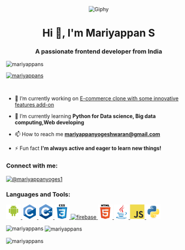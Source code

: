   <div style="max-width: 100%; margin: 0 auto; text-align: center;" align="center"><img src="https://github.com/MARIYAPPANS/MARIYAPPANS/assets/114395182/7e4cbb7d-74d4-43ae-acc0-47c0f256a452" alt="Giphy" style="width: auto; height: auto; object-fit: cover;"></div>

<h1 align="center">Hi 👋, I'm Mariyappan S</h1>
<h3 align="center">A passionate frontend developer from India</h3>

<p align="left"> <img src="https://komarev.com/ghpvc/?username=mariyappans&label=Profile%20views&color=0e75b6&style=flat" alt="mariyappans" /> </p>


<p align="left"> <a href="https://github.com/ryo-ma/github-profile-trophy"><img src="https://github-profile-trophy.vercel.app/?username=mariyappans" alt="mariyappans" /></a> </p>

<p align="left"> <a href="https://twitter.com/" target="blank"><img src="https://img.shields.io/twitter/follow/?logo=twitter&style=for-the-badge" alt="" /></a> </p>

- 🔭 I’m currently working on [E-commerce clone with some innovative features add-on](https://github.com/MARIYAPPANS/miniproject)

- 🌱 I’m currently learning **Python for Data science, Big data computing,Web developing**

- 📫 How to reach me **mariyappanyogeshwaran@gmail.com**

- ⚡ Fun fact **I'm always active and eager to learn new things!**

<h3 align="left">Connect with me:</h3>
<p align="left">
<a href="https://www.hackerrank.com/@mariyappanyoges1" target="blank"><img align="center" src="https://raw.githubusercontent.com/rahuldkjain/github-profile-readme-generator/master/src/images/icons/Social/hackerrank.svg" alt="@mariyappanyoges1" height="30" width="40" /></a>
</p>

<h3 align="left">Languages and Tools:</h3>
<p align="left"> <a href="https://developer.android.com" target="_blank" rel="noreferrer"> <img src="https://raw.githubusercontent.com/devicons/devicon/master/icons/android/android-original-wordmark.svg" alt="android" width="40" height="40"/> </a> <a href="https://www.cprogramming.com/" target="_blank" rel="noreferrer"> <img src="https://raw.githubusercontent.com/devicons/devicon/master/icons/c/c-original.svg" alt="c" width="40" height="40"/> </a> <a href="https://www.w3schools.com/cpp/" target="_blank" rel="noreferrer"> <img src="https://raw.githubusercontent.com/devicons/devicon/master/icons/cplusplus/cplusplus-original.svg" alt="cplusplus" width="40" height="40"/> </a> <a href="https://www.w3schools.com/css/" target="_blank" rel="noreferrer"> <img src="https://raw.githubusercontent.com/devicons/devicon/master/icons/css3/css3-original-wordmark.svg" alt="css3" width="40" height="40"/> </a> <a href="https://firebase.google.com/" target="_blank" rel="noreferrer"> <img src="https://www.vectorlogo.zone/logos/firebase/firebase-icon.svg" alt="firebase" width="40" height="40"/> </a> <a href="https://www.w3.org/html/" target="_blank" rel="noreferrer"> <img src="https://raw.githubusercontent.com/devicons/devicon/master/icons/html5/html5-original-wordmark.svg" alt="html5" width="40" height="40"/> </a> <a href="https://www.java.com" target="_blank" rel="noreferrer"> <img src="https://raw.githubusercontent.com/devicons/devicon/master/icons/java/java-original.svg" alt="java" width="40" height="40"/> </a> <a href="https://developer.mozilla.org/en-US/docs/Web/JavaScript" target="_blank" rel="noreferrer"> <img src="https://raw.githubusercontent.com/devicons/devicon/master/icons/javascript/javascript-original.svg" alt="javascript" width="40" height="40"/> </a> <a href="https://www.python.org" target="_blank" rel="noreferrer"> <img src="https://raw.githubusercontent.com/devicons/devicon/master/icons/python/python-original.svg" alt="python" width="40" height="40"/> </a> </p>

<p><img align="left" src="https://github-readme-stats.vercel.app/api/top-langs?username=mariyappans&show_icons=true&locale=en&layout=compact" alt="mariyappans" /></p>

<p>&nbsp;<img align="center" src="https://github-readme-stats.vercel.app/api?username=mariyappans&show_icons=true&locale=en" alt="mariyappans" /></p>

<p><img align="center" src="https://github-readme-streak-stats.herokuapp.com/?user=mariyappans&" alt="mariyappans" /></p>
